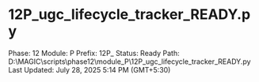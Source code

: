 # 12P_ugc_lifecycle_tracker_READY.py

Phase: 12
Module: P
Prefix: 12P_
Status: Ready
Path: D:\MAGIC\scripts\phase12\module_P\12P_ugc_lifecycle_tracker_READY.py
Last Updated: July 28, 2025 5:14 PM (GMT+5:30)